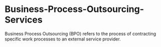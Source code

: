 # Business-Process-Outsourcing-Services
Business Process Outsourcing (BPO) refers to the process of contracting specific work processes to an external service provider. 

